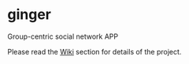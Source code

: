 # ginger
Group-centric social network APP

Please read the [Wiki](https://github.com/robnanarivo/ginger/wiki) section for details of the project.
